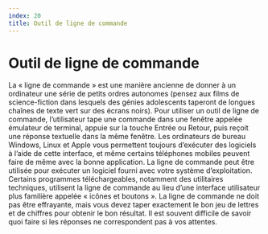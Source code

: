 ```yaml
---
index: 20
title: Outil de ligne de commande
---
```

# Outil de ligne de commande

La « ligne de commande » est une manière ancienne de donner à un ordinateur une série de petits ordres autonomes (pensez aux films de science-fiction dans lesquels des génies adolescents taperont de longues chaînes de texte vert sur des écrans noirs). Pour utiliser un outil de ligne de commande, l’utilisateur tape une commande dans une fenêtre appelée émulateur de terminal, appuie sur la touche Entrée ou Retour, puis reçoit une réponse textuelle dans la même fenêtre. Les ordinateurs de bureau Windows, Linux et Apple vous permettent toujours d’exécuter des logiciels à l’aide de cette interface, et même certains téléphones mobiles peuvent faire de même avec la bonne application. La ligne de commande peut être utilisée pour exécuter un logiciel fourni avec votre système d’exploitation. Certains programmes téléchargeables, notamment des utilitaires techniques, utilisent la ligne de commande au lieu d’une interface utilisateur plus familière appelée « icônes et boutons ». La ligne de commande ne doit pas être effrayante, mais vous devez taper exactement le bon jeu de lettres et de chiffres pour obtenir le bon résultat. Il est souvent difficile de savoir quoi faire si les réponses ne correspondent pas à vos attentes.